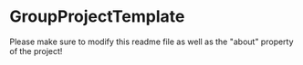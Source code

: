 # GroupProjectTemplate
Please make sure to modify this readme file as well as the "about" property of the project!
